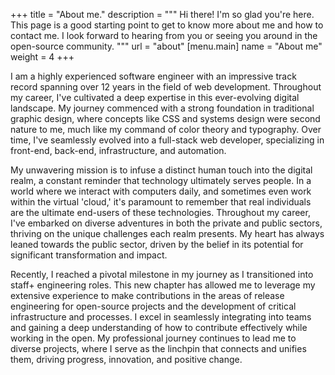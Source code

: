 +++
title = "About me."
description = """
Hi there! I'm so glad you're here. This page is a good starting point to get to
know more about me and how to contact me. I look forward to hearing from you or
seeing you around in the open-source community.
"""
url = "about"
[menu.main]
name = "About me"
weight = 4
+++

I am a highly experienced software engineer with an impressive track record
spanning over 12 years in the field of web development. Throughout my career,
I've cultivated a deep expertise in this ever-evolving digital landscape. My
journey commenced with a strong foundation in traditional graphic design, where
concepts like CSS and systems design were second nature to me, much like my
command of color theory and typography. Over time, I've seamlessly evolved into
a full-stack web developer, specializing in front-end, back-end, infrastructure,
and automation.

My unwavering mission is to infuse a distinct human touch into the digital
realm, a constant reminder that technology ultimately serves people. In a world
where we interact with computers daily, and sometimes even work within the
virtual 'cloud,' it's paramount to remember that real individuals are the
ultimate end-users of these technologies. Throughout my career, I've embarked on
diverse adventures in both the private and public sectors, thriving on the
unique challenges each realm presents. My heart has always leaned towards the
public sector, driven by the belief in its potential for significant
transformation and impact.

Recently, I reached a pivotal milestone in my journey as I transitioned into
staff+ engineering roles. This new chapter has allowed me to leverage my
extensive experience to make contributions in the areas of release engineering
for open-source projects and the development of critical infrastructure and
processes. I excel in seamlessly integrating into teams and gaining a deep
understanding of how to contribute effectively while working in the open. My
professional journey continues to lead me to diverse projects, where I serve
as the linchpin that connects and unifies them, driving progress,
innovation, and positive change.
